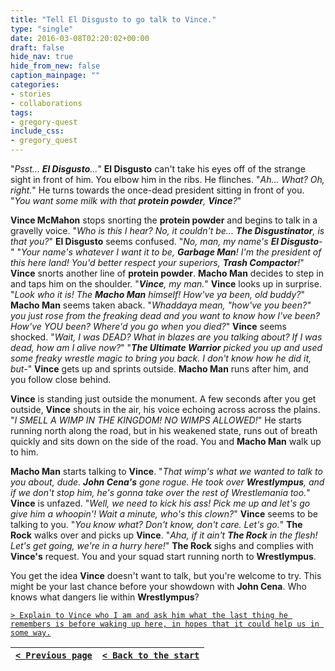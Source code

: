 ```yaml
---
title: "Tell El Disgusto to go talk to Vince."
type: "single"
date: 2016-03-08T02:20:02+00:00
draft: false
hide_nav: true
hide_from_new: false
caption_mainpage: ""
categories:
- stories
- collaborations
tags:
- gregory-quest
include_css:
- gregory_quest
---
```


"*Psst... **El Disgusto**...*" **El Disgusto** can't take his eyes off of the strange sight in front of him. You elbow him in the ribs. He flinches. "*Ah... What? Oh, right.*" He turns towards the once-dead president sitting in front of you. "*You want some milk with that **protein powder**, **Vince**?*"

**Vince McMahon** stops snorting the **protein powder** and begins to talk in a gravelly voice. "*Who is this I hear? No, it couldn't be... **The Disgustinator**, is that you?*" **El Disgusto** seems confused. "*No, man, my name's **El Disgusto**-*" "*Your name's whatever I want it to be, **Garbage Man**! I'm the president of this here land! You'd better respect your superiors, **Trash Compactor**!*" **Vince** snorts another line of **protein powder**. **Macho Man** decides to step in and taps him on the shoulder. "***Vince**, my man.*" **Vince** looks up in surprise. "*Look who it is! The **Macho Man** himself! How've ya been, old buddy?*" **Macho Man** seems taken aback. "*Whaddaya mean, "how've you been?" you just rose from the freaking dead and you want to know how I've been? How've YOU been? Where'd you go when you died?*" **Vince** seems shocked. "*Wait, I was DEAD? What in blazes are you talking about? If I was dead, how am I alive now?*" "***The Ultimate Warrior** picked you up and used some freaky wrestle magic to bring you back. I don't know how he did it, but-*" **Vince** gets up and sprints outside. **Macho Man** runs after him, and you follow close behind.

**Vince** is standing just outside the monument. A few seconds after you get outside, **Vince** shouts in the air, his voice echoing across across the plains. "*I SMELL A WIMP IN THE KINGDOM! NO WIMPS ALLOWED!*" He starts running north along the road, but in his weakened state, runs out of breath quickly and sits down on the side of the road. You and **Macho Man** walk up to him.

**Macho Man** starts talking to **Vince**. "*That wimp's what we wanted to talk to you about, dude. **John Cena's** gone rogue. He took over **Wrestlympus**, and if we don't stop him, he's gonna take over the rest of Wrestlemania too.*" **Vince** is unfazed. "*Well, we need to kick his ass! Pick me up and let's go give him a whoopin'! Wait a minute, who's this clown?*" **Vince** seems to be talking to you. "*You know what? Don't know, don't care. Let's go.*" **The Rock** walks over and picks up **Vince**. "*Aha, if it ain't **The Rock** in the flesh! Let's get going, we're in a hurry here!*" **The Rock** sighs and complies with **Vince's** request. You and your squad start running north to **Wrestlympus**.

You get the idea **Vince** doesn't want to talk, but you're welcome to try. This might be your last chance before your showdown with **John Cena**. Who knows what dangers lie within **Wrestlympus**?

[``> Explain to Vince who I am and ask him what the last thing he remembers is before waking up here, in hopes that it could help us in some way.``](../28)

|[``< Previous page``](../26)|[``< Back to the start``](../)|
|---|---|